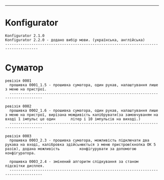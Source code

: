 -------------------------------------------------------------------------------------
# Konfigurator

    Konfigurator 2.1.0
    Konfigurator 2.2.0 - додано вибір мови. (українська, англійська)
    -------------------------------------------------------------------------------------
# Суматор

    ревізія 0001
      прошивка 0001_1.5 - прошивка суматора, один рукав, налаштування лише з меню на пристрої.
      -------------------------------------------------------------------------------------
      
    ревізія 0002
      прошивка 0002_1.6 - прошивка суматора, один рукав, налаштування лише з меню на пристрої, вирізана мождивість калібрувати(за замовчуваням на вході 1 імпульс це один       літер і 10 імпульсів на виході.)
      -------------------------------------------------------------------------------------
      
    ревізія 0003
      прошивка 0003_2.3 - прошивка суматора, можливість підключати два рукава на вході, калібровка здійсьнюється з меню пристрою(кнопка ОК 5 разів), додана можливість         конфігурувати за допомогою конфігуратора.

      прошивка 0003_2.4 - змінений алгоритм слідкування за станом підсвітки дисплея.
      -------------------------------------------------------------------------------------

